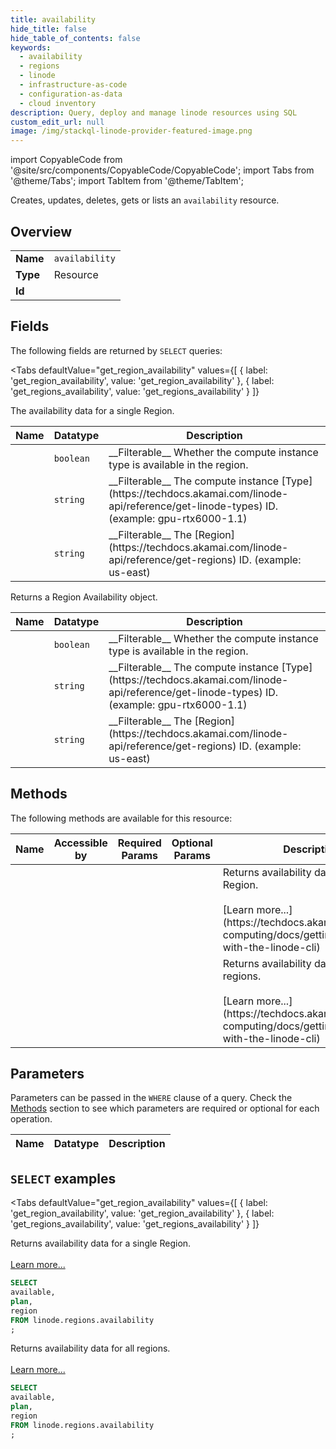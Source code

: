 ```yaml
--- 
title: availability
hide_title: false
hide_table_of_contents: false
keywords:
  - availability
  - regions
  - linode
  - infrastructure-as-code
  - configuration-as-data
  - cloud inventory
description: Query, deploy and manage linode resources using SQL
custom_edit_url: null
image: /img/stackql-linode-provider-featured-image.png
---
```


import CopyableCode from '@site/src/components/CopyableCode/CopyableCode';
import Tabs from '@theme/Tabs';
import TabItem from '@theme/TabItem';

Creates, updates, deletes, gets or lists an <code>availability</code> resource.

## Overview
<table><tbody>
<tr><td><b>Name</b></td><td><code>availability</code></td></tr>
<tr><td><b>Type</b></td><td>Resource</td></tr>
<tr><td><b>Id</b></td><td><CopyableCode code="linode.regions.availability" /></td></tr>
</tbody></table>

## Fields

The following fields are returned by `SELECT` queries:

<Tabs
    defaultValue="get_region_availability"
    values={[
        { label: 'get_region_availability', value: 'get_region_availability' },
        { label: 'get_regions_availability', value: 'get_regions_availability' }
    ]}
>
<TabItem value="get_region_availability">

The availability data for a single Region.

<table>
<thead>
    <tr>
    <th>Name</th>
    <th>Datatype</th>
    <th>Description</th>
    </tr>
</thead>
<tbody>
<tr>
    <td><CopyableCode code="available" /></td>
    <td><code>boolean</code></td>
    <td>__Filterable__ Whether the compute instance type is available in the region.</td>
</tr>
<tr>
    <td><CopyableCode code="plan" /></td>
    <td><code>string</code></td>
    <td>__Filterable__ The compute instance [Type](https://techdocs.akamai.com/linode-api/reference/get-linode-types) ID. (example: gpu-rtx6000-1.1)</td>
</tr>
<tr>
    <td><CopyableCode code="region" /></td>
    <td><code>string</code></td>
    <td>__Filterable__ The [Region](https://techdocs.akamai.com/linode-api/reference/get-regions) ID. (example: us-east)</td>
</tr>
</tbody>
</table>
</TabItem>
<TabItem value="get_regions_availability">

Returns a Region Availability object.

<table>
<thead>
    <tr>
    <th>Name</th>
    <th>Datatype</th>
    <th>Description</th>
    </tr>
</thead>
<tbody>
<tr>
    <td><CopyableCode code="available" /></td>
    <td><code>boolean</code></td>
    <td>__Filterable__ Whether the compute instance type is available in the region.</td>
</tr>
<tr>
    <td><CopyableCode code="plan" /></td>
    <td><code>string</code></td>
    <td>__Filterable__ The compute instance [Type](https://techdocs.akamai.com/linode-api/reference/get-linode-types) ID. (example: gpu-rtx6000-1.1)</td>
</tr>
<tr>
    <td><CopyableCode code="region" /></td>
    <td><code>string</code></td>
    <td>__Filterable__ The [Region](https://techdocs.akamai.com/linode-api/reference/get-regions) ID. (example: us-east)</td>
</tr>
</tbody>
</table>
</TabItem>
</Tabs>

## Methods

The following methods are available for this resource:

<table>
<thead>
    <tr>
    <th>Name</th>
    <th>Accessible by</th>
    <th>Required Params</th>
    <th>Optional Params</th>
    <th>Description</th>
    </tr>
</thead>
<tbody>
<tr>
    <td><a href="#get_region_availability"><CopyableCode code="get_region_availability" /></a></td>
    <td><CopyableCode code="select" /></td>
    <td></td>
    <td></td>
    <td>Returns availability data for a single Region.<br /><br />[Learn more...](https://techdocs.akamai.com/cloud-computing/docs/getting-started-with-the-linode-cli)</td>
</tr>
<tr>
    <td><a href="#get_regions_availability"><CopyableCode code="get_regions_availability" /></a></td>
    <td><CopyableCode code="select" /></td>
    <td></td>
    <td></td>
    <td>Returns availability data for all regions.<br /><br />[Learn more...](https://techdocs.akamai.com/cloud-computing/docs/getting-started-with-the-linode-cli)</td>
</tr>
</tbody>
</table>

## Parameters

Parameters can be passed in the `WHERE` clause of a query. Check the [Methods](#methods) section to see which parameters are required or optional for each operation.

<table>
<thead>
    <tr>
    <th>Name</th>
    <th>Datatype</th>
    <th>Description</th>
    </tr>
</thead>
<tbody>
</tbody>
</table>

## `SELECT` examples

<Tabs
    defaultValue="get_region_availability"
    values={[
        { label: 'get_region_availability', value: 'get_region_availability' },
        { label: 'get_regions_availability', value: 'get_regions_availability' }
    ]}
>
<TabItem value="get_region_availability">

Returns availability data for a single Region.<br /><br />[Learn more...](https://techdocs.akamai.com/cloud-computing/docs/getting-started-with-the-linode-cli)

```sql
SELECT
available,
plan,
region
FROM linode.regions.availability
;
```
</TabItem>
<TabItem value="get_regions_availability">

Returns availability data for all regions.<br /><br />[Learn more...](https://techdocs.akamai.com/cloud-computing/docs/getting-started-with-the-linode-cli)

```sql
SELECT
available,
plan,
region
FROM linode.regions.availability
;
```
</TabItem>
</Tabs>
